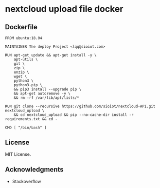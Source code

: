 # nextcloud upload file docker

## Dockerfile

  ``` shell
  FROM ubuntu:18.04

  MAINTAINER The deploy Project <lqq@sioiot.com>

  RUN apt-get update && apt-get install -y \
      apt-utils \
      git \
      zip \
      unzip \
      wget \
      python3 \
      python3-pip \
      && pip3 install --upgrade pip \
      && apt-get autoremove -y \
      && rm -rf /var/lib/apt/lists/*

  RUN git clone --recursive https://github.com/sioiot/nextcloud-API.git nextcloud_upload \
      && cd nextcloud_upload && pip --no-cache-dir install -r requirements.txt && cd -

  CMD [ "/bin/bash" ]
  ```

## License

MIT License.

## Acknowledgments

* Stackoverflow

